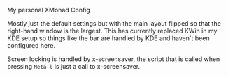 My personal XMonad Config

Mostly just the default settings but with the main layout flipped so that the right-hand window is the largest. 
This has currently replaced KWin in my KDE setup so things like the bar are handled by KDE and haven't been configured here.

Screen locking is handled by x-screensaver, the script that is called when pressing `Meta-l` is just a call to x-screensaver.
